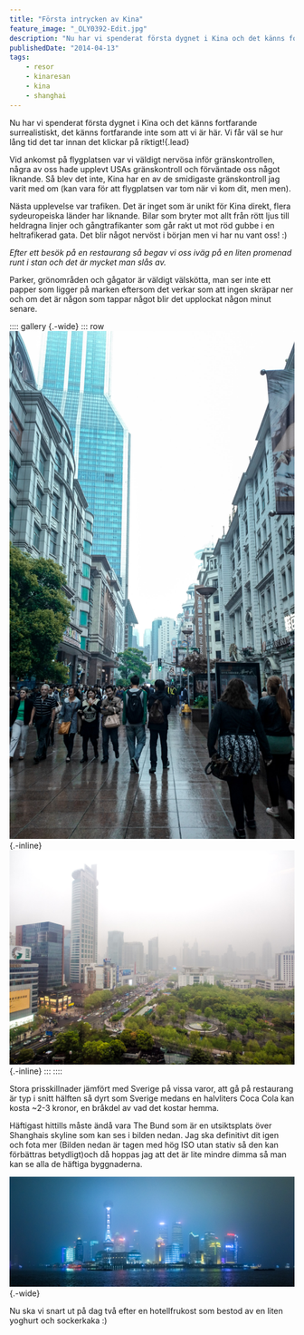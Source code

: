 ```yaml
---
title: "Första intrycken av Kina"
feature_image: "_OLY0392-Edit.jpg"
description: "Nu har vi spenderat första dygnet i Kina och det känns fortfarande surrealistiskt, det känns fortfarande inte som att vi är här. Vi får väl…"
publishedDate: "2014-04-13"
tags:
    - resor
    - kinaresan
    - kina
    - shanghai
---
```


Nu har vi spenderat första dygnet i Kina och det känns fortfarande surrealistiskt, det känns fortfarande inte som att vi är här. Vi får väl se hur lång tid det tar innan det klickar på riktigt!{.lead}

Vid ankomst på flygplatsen var vi väldigt nervösa inför gränskontrollen, några av oss hade upplevt USAs gränskontroll och förväntade oss något liknande. Så blev det inte, Kina har en av de smidigaste gränskontroll jag varit med om (kan vara för att flygplatsen var tom när vi kom dit, men men).

Nästa upplevelse var trafiken. Det är inget som är unikt för Kina direkt, flera sydeuropeiska länder har liknande. Bilar som bryter mot allt från rött ljus till heldragna linjer och gångtrafikanter som går rakt ut mot röd gubbe i en heltrafikerad gata. Det blir något nervöst i början men vi har nu vant oss! :)

_Efter ett besök på en restaurang så begav vi oss iväg på en liten promenad runt i stan och det är mycket man slås av._

Parker, grönområden och gågator är väldigt välskötta, man ser inte ett papper som ligger på marken eftersom det verkar som att ingen skräpar ner och om det är någon som tappar något blir det upplockat någon minut senare.

:::: gallery {.-wide}
::: row
![En gågata i Shanghai](DSC_0063_L.jpg){.-inline}
![En park sett fårn en hög byggnad i Shanghai](_OLY0337_L.jpg){.-inline}
:::
::::

Stora prisskillnader jämfört med Sverige på vissa varor, att gå på restaurang är typ i snitt hälften så dyrt som Sverige medans en halvliters Coca Cola kan kosta ~2-3 kronor, en bråkdel av vad det kostar hemma.

Häftigast hittills måste ändå vara The Bund som är en utsiktsplats över Shanghais skyline som kan ses i bilden nedan. Jag ska definitivt dit igen och fota mer (Bilden nedan är tagen med hög ISO utan stativ så den kan förbättras betydligt)och då hoppas jag att det är lite mindre dimma så man kan se alla de häftiga byggnaderna.

![En disig bild av Shanghai sett från the Bund. Det blåa ljuset lyser upp all dimma i ett mjukt blått sken.](_OLY0392-Edit.jpg "Shanghai Skyline at Night"){.-wide}

Nu ska vi snart ut på dag två efter en hotellfrukost som bestod av en liten yoghurt och sockerkaka :)
